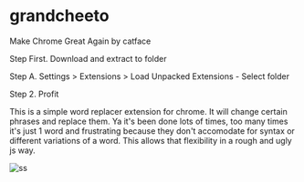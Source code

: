 # grandcheeto
Make Chrome Great Again by catface

Step First. Download and extract to folder

Step A. Settings > Extensions > Load Unpacked Extensions - Select folder

Step 2. Profit

This is a simple word replacer extension for chrome. It will change certain phrases and replace them. Ya it's been done lots of times, too many times it's just 1 word and frustrating because they don't accomodate for syntax or different variations of a word. This allows that flexibility in a rough and ugly js way.

![ss](https://user-images.githubusercontent.com/29283735/26981497-9ce8348c-4cf2-11e7-912e-074530e0b3f0.png)
